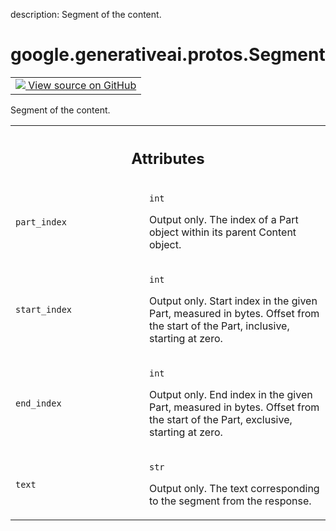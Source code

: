 description: Segment of the content.

<div itemscope itemtype="http://developers.google.com/ReferenceObject">
<meta itemprop="name" content="google.generativeai.protos.Segment" />
<meta itemprop="path" content="Stable" />
</div>

# google.generativeai.protos.Segment

<!-- Insert buttons and diff -->

<table class="tfo-notebook-buttons tfo-api nocontent">
<td>
  <a target="_blank" href="https://github.com/googleapis/google-cloud-python/tree/main/packages/google-ai-generativelanguage/google/ai/generativelanguage_v1beta/types/generative_service.py#L1074-L1109">
    <img src="https://www.tensorflow.org/images/GitHub-Mark-32px.png" />
    View source on GitHub
  </a>
</td>
</table>



Segment of the content.

<!-- Placeholder for "Used in" -->




<!-- Tabular view -->
 <table class="responsive fixed orange">
<colgroup><col width="214px"><col></colgroup>
<tr><th colspan="2"><h2 class="add-link">Attributes</h2></th></tr>

<tr>
<td>

`part_index`<a id="part_index"></a>

</td>
<td>

`int`

Output only. The index of a Part object
within its parent Content object.

</td>
</tr><tr>
<td>

`start_index`<a id="start_index"></a>

</td>
<td>

`int`

Output only. Start index in the given Part,
measured in bytes. Offset from the start of the
Part, inclusive, starting at zero.

</td>
</tr><tr>
<td>

`end_index`<a id="end_index"></a>

</td>
<td>

`int`

Output only. End index in the given Part,
measured in bytes. Offset from the start of the
Part, exclusive, starting at zero.

</td>
</tr><tr>
<td>

`text`<a id="text"></a>

</td>
<td>

`str`

Output only. The text corresponding to the
segment from the response.

</td>
</tr>
</table>



